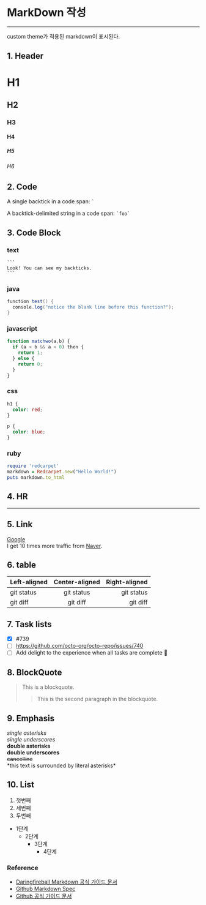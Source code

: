 # MarkDown 작성

---

custom theme가 적용된 markdown이 표시된다.

## 1. Header

# H1

## H2

### H3

#### H4

##### H5

###### H6

## 2. Code

A single backtick in a code span: `` ` ``

A backtick-delimited string in a code span: `` `foo` ``

## 3. Code Block

### text

````
```
Look! You can see my backticks.
```
````

### java

```java
function test() {
  console.log("notice the blank line before this function?");
}
```

### javascript

```javascript
function matchwo(a,b) {
  if (a < b && a < 0) then {
    return 1;
  } else {
    return 0;
  }
}
```

### css

```css
h1 {
  color: red;
}

p {
  color: blue;
}
```

### ruby

```ruby
require 'redcarpet'
markdown = Redcarpet.new("Hello World!")
puts markdown.to_html
```

## 4. HR

---

## 5. Link

[Google](http://google.com/)  
I get 10 times more traffic from [Naver](http://naver.com/ "Nave").

## 6. table

| Left-aligned | Center-aligned | Right-aligned |
| :----------- | :------------: | ------------: |
| git status   |   git status   |    git status |
| git diff     |    git diff    |      git diff |

## 7. Task lists

- [x] #739
- [ ] https://github.com/octo-org/octo-repo/issues/740
- [ ] Add delight to the experience when all tasks are complete :tada:

## 8. BlockQuote

> This is a blockquote.
>
> > This is the second paragraph in the blockquote.

## 9. Emphasis

_single asterisks_  
_single underscores_  
**double asterisks**  
**double underscores**  
~~cancelline~~  
\*this text is surrounded by literal asterisks\*

## 10. List

1. 첫번째
2. 세번째
3. 두번째

- 1단계
  - 2단계
    - 3단계
      - 4단계

### Reference

- [Daringfireball Markdown 공식 가이드 문서](https://daringfireball.net/projects/markdown/syntax#em)
- [Github Markdown Spec](https://github.github.com/gfm/)
- [Github 공식 가이드 문서](https://docs.github.com/en/github/writing-on-github/working-with-advanced-formatting)
